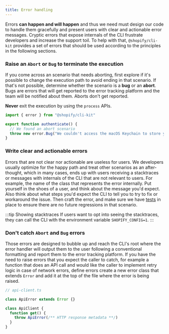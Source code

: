 ```yaml
---
title: Error handling
---
```


Errors **can happen and will happen** and thus we need must design our code to handle them gracefully and present users with clear and actionable error messages.
Cryptic errors that expose internals of the CLI frustrate developers and increase the support toil.
To help with that,
`@shopify/cli-kit` provides a set of errors that should be used according to the principles in the following sections.

### Raise an `Abort` or `Bug` to terminate the execution

If you come across an scenario that needs aborting,
first explore if it's possible to change the execution path to avoid ending in that scenario.
If that's not possible, determine whether the scenario is a **bug** or an **abort**.
Bugs are errors that will get reported to the error tracking platform and the team will be notified about them.
Aborts don't get reported.

**Never** exit the execution by using the `process` APIs.

```ts
import { error } from "@shopify/cli-kit"

export function authenticate() {
  // We found an abort scenario
  throw new error.Bug("We couldn't access the macOS Keychain to store your credentials.")
}
```

### Write clear and actionable errors

Errors that are not clear nor actionable are useless for users.
We developers usually optimize for the happy path and treat other scenarios as an after-thought,
which in many cases, ends up with users receiving a stacktraces or messages with internals of the CLI that are not relevant to users.
For example, the name of the class that represents the error internally.
Put yourself in the shoes of a user,
and think about the message you'd expect.
Also think about what steps you'd expect the CLI to tell you to try to fix or workaround the issue.
Then craft the error, and make sure we have [tests](/testing-strategy) in place to ensure there are no future regressions in that scenario.

:::tip Showing stacktraces
If users want to opt into seeing the stacktraces, they can call the CLI with the environment variable `SHOPIFY_CONFIG=1`.
:::

### Don't catch `Abort` and `Bug` errors

Those errors are designed to bubble up and reach the CLI's root where the error handler will output them to the user following a conventional formatting and report them to the error tracking platform.
If you have the need to raise errors that you expect the caller to catch,
for example a function that does an API call and would like the caller to implement retry logic in case of network errors,
define errors create a new error class that extends `Error` and add it at the top of the file where the error is being raised.

```ts
// api-client.ts

class ApiError extends Error {}

class ApiClient {
  function get() {
    throw ApiError(/** HTTP response metadata **/)
  }
}
```
